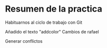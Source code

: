 # Resumen de la practica
Habituarnos al ciclo de trabajo con Git

Añadido el texto "addcolor"
Cambios de rafael

Generar conflictos